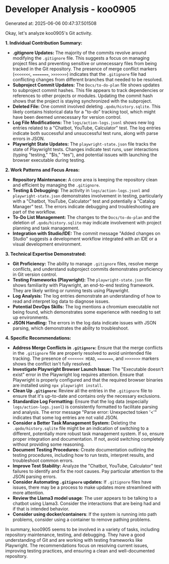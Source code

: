 # Developer Analysis - koo0905
Generated at: 2025-06-06 00:47:37.501508

Okay, let's analyze koo0905's Git activity.

**1. Individual Contribution Summary:**

*   **.gitignore Updates:** The majority of the commits revolve around modifying the `.gitignore` file. This suggests a focus on managing project files and preventing sensitive or unnecessary files from being tracked in the Git repository. The presence of merge conflict markers (`<<<<<<<`, `=======`, `>>>>>>>`) indicates that the `.gitignore` file had conflicting changes from different branches that needed to be resolved.
*   **Subproject Commit Updates:**  The `Docs/to-do-plan` file shows updates to subproject commit hashes. This file appears to track dependencies or references to other projects or modules. Updating the commit hash shows that the project is staying synchronized with the subproject.
*   **Deleted File:** One commit involved deleting `.qodo/history.sqlite`. This likely contains historical data for a "to-do" tracking tool, which might have been deemed unnecessary for version control.
*   **Log File Modifications:**  The `logs/action-logs.jsonl` shows new log entries related to a "Chatbot, YouTube, Calculator" test. The log entries indicate both successful and unsuccessful test runs, along with parse errors in JSON.
*   **Playwright State Updates:** The `playwright-state.json` file tracks the state of Playwright tests. Changes indicate test runs, user interactions (typing "testing," "$ls," "tes"), and potential issues with launching the browser executable during testing.

**2. Work Patterns and Focus Areas:**

*   **Repository Maintenance:** A core area is keeping the repository clean and efficient by managing the `.gitignore`.
*   **Testing & Debugging:**  The activity in `logs/action-logs.jsonl` and `playwright-state.json` demonstrates involvement in testing, particularly with a "Chatbot, YouTube, Calculator" test and potentially a "Catalog Manager" test.  The errors indicate debugging and troubleshooting are part of the workflow.
*   **To-Do List Management:**  The changes to the `Docs/to-do-plan` and the deletion of `.qodo/history.sqlite` may indicate involvement with project planning and task management.
*   **Integration with Studio/IDE:** The commit message "Added changes on Studio" suggests a development workflow integrated with an IDE or a visual development environment.

**3. Technical Expertise Demonstrated:**

*   **Git Proficiency:**  The ability to manage `.gitignore` files, resolve merge conflicts, and understand subproject commits demonstrates proficiency in Git version control.
*   **Testing Frameworks (Playwright):**  The `playwright-state.json` file shows familiarity with Playwright, an end-to-end testing framework.  They are likely writing or running tests using Playwright.
*   **Log Analysis:** The log entries demonstrate an understanding of how to read and interpret log data to diagnose issues.
*   **Potential DevOps Skills:** The log mentions a chromium executable not being found, which demonstrates some experience with needing to set up environments.
*   **JSON Handling:** The errors in the log data indicate issues with JSON parsing, which demonstrates the ability to troubleshoot.

**4. Specific Recommendations:**

*   **Address Merge Conflicts in `.gitignore`:**  Ensure that the merge conflicts in the `.gitignore` file are properly resolved to avoid unintended file tracking. The presence of `<<<<<<< HEAD`, `=======`, and `>>>>>>>` markers shows the conflict isn't fully resolved.
*   **Investigate Playwright Browser Launch Issue:** The "Executable doesn't exist" error in the Playwright log requires attention. Ensure that Playwright is properly configured and that the required browser binaries are installed using `npx playwright install`.
*   **Clean Up `.gitignore`:** Review all the entries in the `.gitignore` file to ensure that it's up-to-date and contains only the necessary exclusions.
*   **Standardize Log Formatting:** Ensure that the log data (especially `logs/action-logs.jsonl`) is consistently formatted to facilitate parsing and analysis. The error message "Parse error: Unexpected token '<'" indicates that some log entries are not valid JSON.
*   **Consider a Better Task Management System:** Deleting the `.qodo/history.sqlite` file might be an indication of switching to a different, potentially more robust task management system. If so, ensure proper integration and documentation. If not, avoid switching completely without providing some reasoning.
*   **Document Testing Procedures:** Create documentation outlining the testing procedures, including how to run tests, interpret results, and troubleshoot common errors.
*   **Improve Test Stability:** Analyze the "Chatbot, YouTube, Calculator" test failures to identify and fix the root causes. Pay particular attention to the JSON parsing errors.
*   **Consider Automating `.gitignore` updates:** If `.gitignore` files have issues, there may be a process to make updates more streamlined with more attention.
*   **Review the Llama3 model usage**: The user appears to be talking to a chatbot using Llama3. Consider the interactions that are being had and if that is intended behavior.
*   **Consider using docker/containers**: If the system is running into path problems, consider using a container to remove pathing problems.

In summary, koo0905 seems to be involved in a variety of tasks, including repository maintenance, testing, and debugging.  They have a good understanding of Git and are working with testing frameworks like Playwright.  The recommendations focus on resolving current issues, improving testing practices, and ensuring a clean and well-documented repository.

